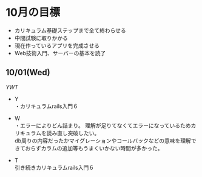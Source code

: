 # 10月の目標
* カリキュラム基礎ステップまで全て終わらせる   
* 中間試験に取りかかる
* 現在作っているアプリを完成させる   
* Web技術入門、サーバーの基本を読了   

## 10/01(Wed)
*YWT*   
   
* Y   
・カリキュラムrails入門６   

* W   
・エラーによりどん詰まり。
理解が足りてなくてエラーになっているためカリキュラムを読み直し突破したい。   
db周りの内容だったかマイグレーションやコールバックなどの意味を理解できておらずカラムの追加等もうまくいかない時間が多かった。   

* T   
引き続きカリキュラムrails入門６ 